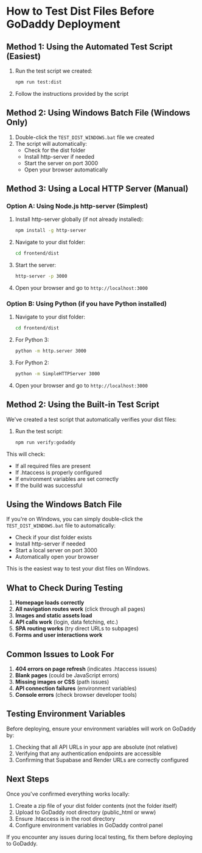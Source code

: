 # How to Test Dist Files Before GoDaddy Deployment

## Method 1: Using the Automated Test Script (Easiest)

1. Run the test script we created:
   ```bash
   npm run test:dist
   ```

2. Follow the instructions provided by the script

## Method 2: Using Windows Batch File (Windows Only)

1. Double-click the `TEST_DIST_WINDOWS.bat` file we created
2. The script will automatically:
   - Check for the dist folder
   - Install http-server if needed
   - Start the server on port 3000
   - Open your browser automatically

## Method 3: Using a Local HTTP Server (Manual)

### Option A: Using Node.js http-server (Simplest)

1. Install http-server globally (if not already installed):
   ```bash
   npm install -g http-server
   ```

2. Navigate to your dist folder:
   ```bash
   cd frontend/dist
   ```

3. Start the server:
   ```bash
   http-server -p 3000
   ```

4. Open your browser and go to `http://localhost:3000`

### Option B: Using Python (if you have Python installed)

1. Navigate to your dist folder:
   ```bash
   cd frontend/dist
   ```

2. For Python 3:
   ```bash
   python -m http.server 3000
   ```

3. For Python 2:
   ```bash
   python -m SimpleHTTPServer 3000
   ```

4. Open your browser and go to `http://localhost:3000`

## Method 2: Using the Built-in Test Script

We've created a test script that automatically verifies your dist files:

1. Run the test script:
   ```bash
   npm run verify:godaddy
   ```

This will check:
- If all required files are present
- If .htaccess is properly configured
- If environment variables are set correctly
- If the build was successful

## Using the Windows Batch File

If you're on Windows, you can simply double-click the `TEST_DIST_WINDOWS.bat` file to automatically:
- Check if your dist folder exists
- Install http-server if needed
- Start a local server on port 3000
- Automatically open your browser

This is the easiest way to test your dist files on Windows.

## What to Check During Testing

1. **Homepage loads correctly**
2. **All navigation routes work** (click through all pages)
3. **Images and static assets load**
4. **API calls work** (login, data fetching, etc.)
5. **SPA routing works** (try direct URLs to subpages)
6. **Forms and user interactions work**

## Common Issues to Look For

1. **404 errors on page refresh** (indicates .htaccess issues)
2. **Blank pages** (could be JavaScript errors)
3. **Missing images or CSS** (path issues)
4. **API connection failures** (environment variables)
5. **Console errors** (check browser developer tools)

## Testing Environment Variables

Before deploying, ensure your environment variables will work on GoDaddy by:

1. Checking that all API URLs in your app are absolute (not relative)
2. Verifying that any authentication endpoints are accessible
3. Confirming that Supabase and Render URLs are correctly configured

## Next Steps

Once you've confirmed everything works locally:
1. Create a zip file of your dist folder contents (not the folder itself)
2. Upload to GoDaddy root directory (public_html or www)
3. Ensure .htaccess is in the root directory
4. Configure environment variables in GoDaddy control panel

If you encounter any issues during local testing, fix them before deploying to GoDaddy.